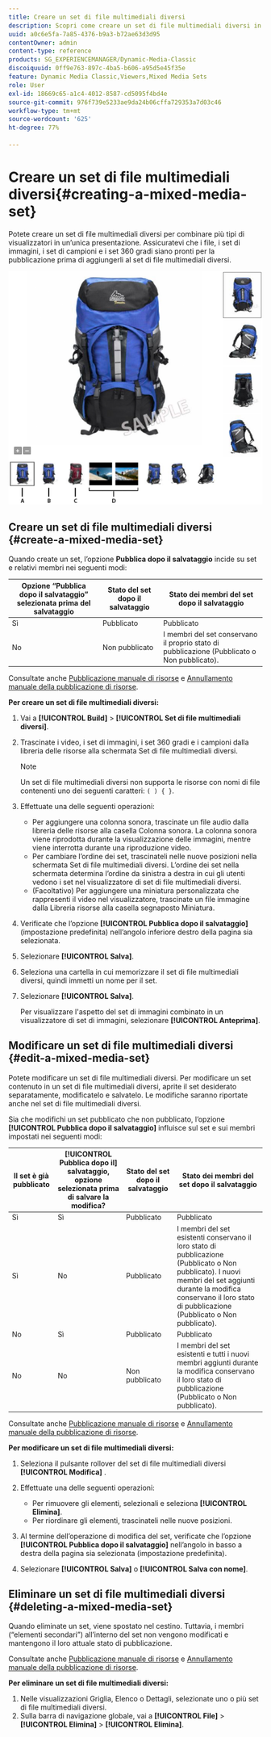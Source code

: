 ```yaml
---
title: Creare un set di file multimediali diversi
description: Scopri come creare un set di file multimediali diversi in Dynamic Media Classic.
uuid: a0c6e5fa-7a85-4376-b9a3-b72ae63d3d95
contentOwner: admin
content-type: reference
products: SG_EXPERIENCEMANAGER/Dynamic-Media-Classic
discoiquuid: 0ff9e763-897c-4ba5-b606-a95d5e45f35e
feature: Dynamic Media Classic,Viewers,Mixed Media Sets
role: User
exl-id: 18669c65-a1c4-4012-8587-cd5095f4bd4e
source-git-commit: 976f739e5233ae9da24b06cffa729353a7d03c46
workflow-type: tm+mt
source-wordcount: '625'
ht-degree: 77%

---
```


# Creare un set di file multimediali diversi{#creating-a-mixed-media-set}

Potete creare un set di file multimediali diversi per combinare più tipi di visualizzatori in un’unica presentazione. Assicuratevi che i file, i set di immagini, i set di campioni e i set 360 gradi siano pronti per la pubblicazione prima di aggiungerli al set di file multimediali diversi.

![Set di file multimediali diversi](/help/assets/mm_mixed_media_set.png)

## Creare un set di file multimediali diversi {#create-a-mixed-media-set}

Quando create un set, l’opzione **Pubblica dopo il salvataggio** incide su set e relativi membri nei seguenti modi:

| Opzione “Pubblica dopo il salvataggio” selezionata prima del salvataggio | Stato del set dopo il salvataggio | Stato dei membri del set dopo il salvataggio |
| --- | --- | --- |
| Sì | Pubblicato | Pubblicato |
| No | Non pubblicato | I membri del set conservano il proprio stato di pubblicazione (Pubblicato o Non pubblicato). |

Consultate anche [Pubblicazione manuale di risorse](publishing-files.md#manually_publishing_assets) e [Annullamento manuale della pubblicazione di risorse](publishing-files.md#manually_unpublishing_assets).

**Per creare un set di file multimediali diversi:**

1. Vai a **[!UICONTROL Build]** > **[!UICONTROL Set di file multimediali diversi]**.
1. Trascinate i video, i set di immagini, i set 360 gradi e i campioni dalla libreria delle risorse alla schermata Set di file multimediali diversi.

   >[!NOTE]
   >
   >Un set di file multimediali diversi non supporta le risorse con nomi di file contenenti uno dei seguenti caratteri: `( ) { }`.

1. Effettuate una delle seguenti operazioni:

   * Per aggiungere una colonna sonora, trascinate un file audio dalla libreria delle risorse alla casella Colonna sonora. La colonna sonora viene riprodotta durante la visualizzazione delle immagini, mentre viene interrotta durante una riproduzione video. 
   * Per cambiare l’ordine dei set, trascinateli nelle nuove posizioni nella schermata Set di file multimediali diversi. L’ordine dei set nella schermata determina l’ordine da sinistra a destra in cui gli utenti vedono i set nel visualizzatore di set di file multimediali diversi.
   * (Facoltativo) Per aggiungere una miniatura personalizzata che rappresenti il video nel visualizzatore, trascinate un file immagine dalla Libreria risorse alla casella segnaposto Miniatura.

1. Verificate che l’opzione **[!UICONTROL Pubblica dopo il salvataggio]** (impostazione predefinita) nell’angolo inferiore destro della pagina sia selezionata.
1. Selezionare **[!UICONTROL Salva]**.
1. Seleziona una cartella in cui memorizzare il set di file multimediali diversi, quindi immetti un nome per il set.
1. Selezionare **[!UICONTROL Salva]**.

   Per visualizzare l&#39;aspetto del set di immagini combinato in un visualizzatore di set di immagini, selezionare **[!UICONTROL Anteprima]**.

## Modificare un set di file multimediali diversi {#edit-a-mixed-media-set}

Potete modificare un set di file multimediali diversi. Per modificare un set contenuto in un set di file multimediali diversi, aprite il set desiderato separatamente, modificatelo e salvatelo. Le modifiche saranno riportate anche nel set di file multimediali diversi.

Sia che modifichi un set pubblicato che non pubblicato, l’opzione **[!UICONTROL Pubblica dopo il salvataggio]** influisce sul set e sui membri impostati nei seguenti modi:

| Il set è già pubblicato | **[!UICONTROL Pubblica dopo il]** salvataggio, opzione selezionata prima di salvare la modifica? | Stato del set dopo il salvataggio | Stato dei membri del set dopo il salvataggio |
| --- |--- |--- |--- |
| Sì | Sì | Pubblicato | Pubblicato |
| Sì | No | Pubblicato | I membri del set esistenti conservano il loro stato di pubblicazione (Pubblicato o Non pubblicato). I nuovi membri del set aggiunti durante la modifica conservano il loro stato di pubblicazione (Pubblicato o Non pubblicato). |
| No | Sì | Pubblicato | Pubblicato |
| No | No | Non pubblicato | I membri del set esistenti e tutti i nuovi membri aggiunti durante la modifica conservano il loro stato di pubblicazione (Pubblicato o Non pubblicato). |

Consultate anche [Pubblicazione manuale di risorse](publishing-files.md#manually_publishing_assets) e [Annullamento manuale della pubblicazione di risorse](publishing-files.md#manually_unpublishing_assets).

**Per modificare un set di file multimediali diversi:**

1. Seleziona il pulsante rollover del set di file multimediali diversi **[!UICONTROL Modifica]** .
1. Effettuate una delle seguenti operazioni:

   * Per rimuovere gli elementi, selezionali e seleziona **[!UICONTROL Elimina]**.
   * Per riordinare gli elementi, trascinateli nelle nuove posizioni.

1. Al termine dell’operazione di modifica del set, verificate che l’opzione **[!UICONTROL Pubblica dopo il salvataggio]** nell’angolo in basso a destra della pagina sia selezionata (impostazione predefinita).
1. Selezionare **[!UICONTROL Salva]** o **[!UICONTROL Salva con nome]**.

## Eliminare un set di file multimediali diversi {#deleting-a-mixed-media-set}

Quando eliminate un set, viene spostato nel cestino. Tuttavia, i membri (“elementi secondari”) all’interno del set non vengono modificati e mantengono il loro attuale stato di pubblicazione.

Consultate anche [Pubblicazione manuale di risorse](publishing-files.md#manually_publishing_assets) e [Annullamento manuale della pubblicazione di risorse](publishing-files.md#manually_unpublishing_assets).

**Per eliminare un set di file multimediali diversi:**

1. Nelle visualizzazioni Griglia, Elenco o Dettagli, selezionate uno o più set di file multimediali diversi.
1. Sulla barra di navigazione globale, vai a **[!UICONTROL File]** > **[!UICONTROL Elimina]** > **[!UICONTROL Elimina]**.
